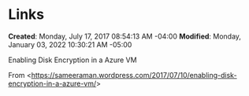 # Links

**Created**: Monday, July 17, 2017 08:54:13 AM -04:00
**Modified**: Monday, January 03, 2022 10:30:21 AM -05:00


Enabling Disk Encryption in a Azure VM

From &lt;https://sameeraman.wordpress.com/2017/07/10/enabling-disk-encryption-in-a-azure-vm/&gt;